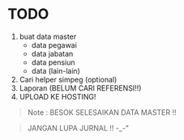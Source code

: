# TODO 
1. buat data master
    * data pegawai
    * data jabatan
    * data pensiun
    * data (lain-lain)
2. Cari helper simpeg (optional)
2. Laporan (BELUM CARI REFERENSI!!)
3. UPLOAD KE HOSTING!

> Note :
> BESOK SELESAIKAN DATA MASTER !!

> JANGAN LUPA JURNAL !! -_-"